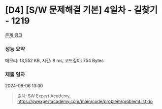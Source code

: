 # [D4] [S/W 문제해결 기본] 4일차 - 길찾기 - 1219 

[문제 링크](https://swexpertacademy.com/main/code/problem/problemDetail.do?contestProbId=AV14geLqABQCFAYD) 

### 성능 요약

메모리: 13,552 KB, 시간: 8 ms, 코드길이: 754 Bytes

### 제출 일자

2024-08-06 13:00



> 출처: SW Expert Academy, https://swexpertacademy.com/main/code/problem/problemList.do